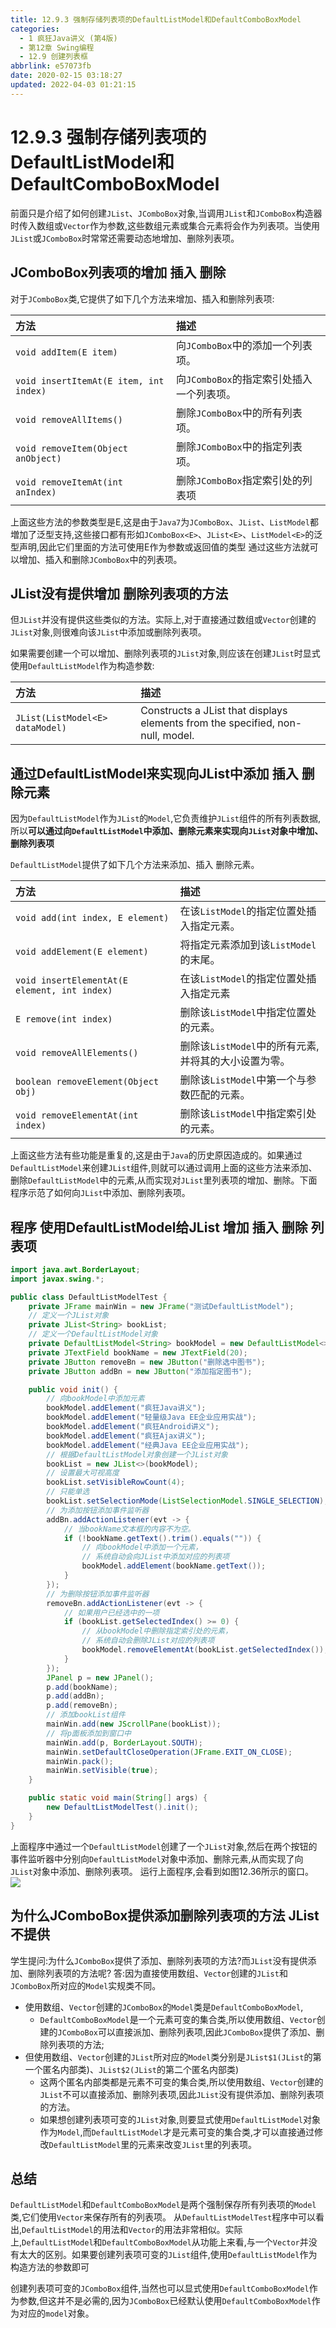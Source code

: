 ```yaml
---
title: 12.9.3 强制存储列表项的DefaultListModel和DefaultComboBoxModel
categories: 
  - 1 疯狂Java讲义 (第4版)
  - 第12章 Swing编程
  - 12.9 创建列表框
abbrlink: e57073fb
date: 2020-02-15 03:18:27
updated: 2022-04-03 01:21:15
---
```

# 12.9.3 强制存储列表项的DefaultListModel和DefaultComboBoxModel
前面只是介绍了如何创建`JList`、`JComboBox`对象,当调用`JList`和`JComboBox`构造器时传入数组或`Vector`作为参数,这些数组元素或集合元素将会作为列表项。当使用`JList`或`JComboBox`时常常还需要动态地增加、删除列表项。
## JComboBox列表项的增加 插入 删除
对于`JComboBox`类,它提供了如下几个方法来增加、插入和删除列表项:

|方法|描述|
|:--|:--|
|`void addItem(E item)`|向`JComboBox`中的添加一个列表项。|
|`void insertItemAt(E item, int index)`|向`JComboBox`的指定索引处插入一个列表项。|
|`void removeAllItems()`|删除`JComboBox`中的所有列表项。|
|`void removeItem(Object anObject)`|删除`JComboBox`中的指定列表项。|
|`void removeItemAt(int anIndex)`|删除`JComboBox`指定索引处的列表项|

上面这些方法的参数类型是E,这是由于`Java7`为`JComboBox`、`JList`、`ListModel`都増加了泛型支持,这些接口都有形如`JComboBox<E>`、`JList<E>`、`ListModel<E>`的泛型声明,因此它们里面的方法可使用E作为参数或返回值的类型
通过这些方法就可以增加、插入和删除`JComboBox`中的列表项。

## JList没有提供增加 删除列表项的方法
但`JList`并没有提供这些类似的方法。实际上,对于直接通过数组或`Vector`创建的`JList`对象,则很难向该`JList`中添加或删除列表项。

如果需要创建一个可以增加、删除列表项的`JList`对象,则应该在创建`JList`时显式使用`DefaultListModel`作为构造参数:

|方法|描述|
|:--|:--|
|`JList(ListModel<E> dataModel)`|Constructs a JList that displays elements from the specified, non-null, model.|

## 通过DefaultListModel来实现向JList中添加 插入 删除元素
因为`DefaultListModel`作为`JList`的`Model`,它负责维护`JList`组件的所有列表数据,所以**可以通过向`DefaultListModel`中添加、删除元素来实现向`JList`对象中增加、删除列表项**

`DefaultListModel`提供了如下几个方法来添加、插入 删除元素。

|方法|描述|
|:--|:--|
|`void add(int index, E element)`|在该`ListModel`的指定位置处插入指定元素。|
|`void addElement(E element)`|将指定元素添加到该`ListModel`的末尾。|
|`void insertElementAt(E element, int index)`|在该`ListModel`的指定位置处插入指定元素|
|`E remove(int index)`|删除该`ListModel`中指定位置处的元素。|
|`void removeAllElements()`|删除该`ListModel`中的所有元素,并将其的大小设置为零。|
|`boolean removeElement(Object obj)`|删除该`ListModel`中第一个与参数匹配的元素。|
|`void removeElementAt(int index)`|删除该`ListModel`中指定索引处的元素。|

上面这些方法有些功能是重复的,这是由于`Java`的历史原因造成的。如果通过`DefaultListModel`来创建`JList`组件,则就可以通过调用上面的这些方法来添加、删除`DefaultListModel`中的元素,从而实现对`JList`里列表项的增加、删除。下面程序示范了如何向`JList`中添加、删除列表项。

## 程序 使用DefaultListModel给JList 增加 插入 删除 列表项
```java
import java.awt.BorderLayout;
import javax.swing.*;

public class DefaultListModelTest {
    private JFrame mainWin = new JFrame("测试DefaultListModel");
    // 定义一个JList对象
    private JList<String> bookList;
    // 定义一个DefaultListModel对象
    private DefaultListModel<String> bookModel = new DefaultListModel<>();
    private JTextField bookName = new JTextField(20);
    private JButton removeBn = new JButton("删除选中图书");
    private JButton addBn = new JButton("添加指定图书");

    public void init() {
        // 向bookModel中添加元素
        bookModel.addElement("疯狂Java讲义");
        bookModel.addElement("轻量级Java EE企业应用实战");
        bookModel.addElement("疯狂Android讲义");
        bookModel.addElement("疯狂Ajax讲义");
        bookModel.addElement("经典Java EE企业应用实战");
        // 根据DefaultListModel对象创建一个JList对象
        bookList = new JList<>(bookModel);
        // 设置最大可视高度
        bookList.setVisibleRowCount(4);
        // 只能单选
        bookList.setSelectionMode(ListSelectionModel.SINGLE_SELECTION);
        // 为添加按钮添加事件监听器
        addBn.addActionListener(evt -> {
            // 当bookName文本框的内容不为空。
            if (!bookName.getText().trim().equals("")) {
                // 向bookModel中添加一个元素，
                // 系统自动会向JList中添加对应的列表项
                bookModel.addElement(bookName.getText());
            }
        });
        // 为删除按钮添加事件监听器
        removeBn.addActionListener(evt -> {
            // 如果用户已经选中的一项
            if (bookList.getSelectedIndex() >= 0) {
                // 从bookModel中删除指定索引处的元素，
                // 系统自动会删除JList对应的列表项
                bookModel.removeElementAt(bookList.getSelectedIndex());
            }
        });
        JPanel p = new JPanel();
        p.add(bookName);
        p.add(addBn);
        p.add(removeBn);
        // 添加bookList组件
        mainWin.add(new JScrollPane(bookList));
        // 将p面板添加到窗口中
        mainWin.add(p, BorderLayout.SOUTH);
        mainWin.setDefaultCloseOperation(JFrame.EXIT_ON_CLOSE);
        mainWin.pack();
        mainWin.setVisible(true);
    }

    public static void main(String[] args) {
        new DefaultListModelTest().init();
    }
}
```
上面程序中通过一个`DefaultListModel`创建了一个`JList`对象,然后在两个按钮的事件监听器中分别向`DefaultListModel`对象中添加、删除元素,从而实现了向`JList`对象中添加、删除列表项。
运行上面程序,会看到如图12.36所示的窗口。
![](https://raw.githubusercontent.com/lanlan2017/images/master/CrazyJavaHandout4/Chapter12/12.9.3/1.png)
<!-- CrazyJavaHandout4/Chapter12/12.9.3/ -->
## 为什么JComboBox提供添加删除列表项的方法 JList不提供
学生提问:为什么`JComboBox`提供了添加、删除列表项的方法?而`JList`没有提供添加、删除列表项的方法呢?
答:因为直接使用数组、`Vector`创建的`JList`和`JComboBox`所对应的`Model`实规类不同。
- 使用数组、`Vector`创建的`JComboBox`的`Model`类是`DefaultComboBoxModel`,
  - `DefaultComboBoxModel`是一个元素可变的集合类,所以使用数组、`Vector`创建的`JComboBox`可以直接派加、删除列表项,因此`JComboBox`提供了添加、删除列表项的方法;
- 但使用数组、`Vector`创建的`JList`所对应的`Model`类分别是`JList$1(JList`的第一个匿名内部类)、`JList$2(JList`的第二个匿名内部类)
  - 这两个匿名内部类都是元素不可变的集合类,所以使用数组、`Vector`创建的`JList`不可以直接添加、删除列表项,因此`JList`没有提供添加、删除列表项的方法。
  - 如果想创建列表项可变的`JList`对象,则要显式使用`DefaultListModel`对象作为`Model`,而`DefaultListModel`才是元素可变的集合类,才可以直接通过修改`DefaultListModel`里的元素来改变`JList`里的列表项。

## 总结
`DefaultListModel`和`DefaultComboBoxModel`是两个强制保存所有列表项的`Model`类,它们使用`Vector`来保存所有的列表项。
从`DefaultListModelTest`程序中可以看出,`DefaultListModel`的用法和`Vector`的用法非常相似。实际上,`DefaultListModel`和`DefaultComboBoxModel`从功能上来看,与一个`Vector`并没有太大的区别。如果要创建列表项可变的`JList`组件,使用`DefaultListModel`作为构造方法的参数即可

创建列表项可变的`JComboBox`组件,当然也可以显式使用`DefaultComboBoxModel`作为参数,但这并不是必需的,因为`JComboBox`已经默认使用`DefaultComboBoxModel`作为对应的`model`对象。

